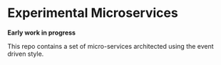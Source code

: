 # Experimental Microservices 

**Early work in progress**

This repo contains a set of micro-services architected using the event driven style. 